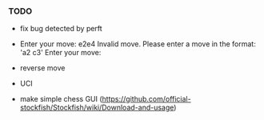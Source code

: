 ### TODO
+ fix bug detected by perft
+ Enter your move: e2e4 
Invalid move. Please enter a move in the format: 'a2 c3'
Enter your move: 


+ reverse move
+ UCI
+ make simple chess GUI (https://github.com/official-stockfish/Stockfish/wiki/Download-and-usage)
